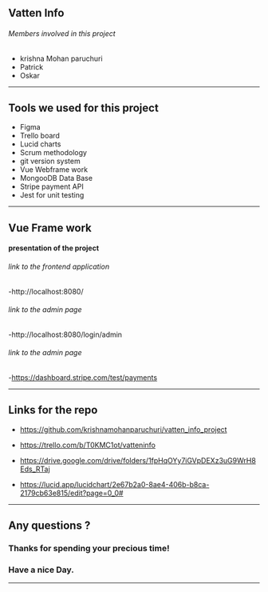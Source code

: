 <!-- .slide: class="intro" -->

## Vatten Info

###### Members involved in this project

- krishna Mohan paruchuri
- Patrick
- Oskar

---

<!-- .slide: class="complex pink" -->

## Tools we used for this project

- Figma
- Trello board
- Lucid charts
- Scrum methodology
- git version system
- Vue Webframe work
- MongooDB Data Base
- Stripe payment API
- Jest for unit testing

---

<!-- .slide: class="complex pink" -->

## Vue Frame work

#### presentation of the project

###### link to the frontend application

-http://localhost:8080/ <!--  style="font-size: 0.9 em !important;" -->

###### link to the admin page

-http://localhost:8080/login/admin <!--  style="font-size: 0.9 em !important;" -->

###### link to the admin page

-https://dashboard.stripe.com/test/payments <!--  style="font-size: 0.9 em !important;" -->

---

<!-- .slide: class="complex pink" -->

## Links for the repo

- https://github.com/krishnamohanparuchuri/vatten_info_project

- https://trello.com/b/T0KMC1ot/vatteninfo

- https://drive.google.com/drive/folders/1fpHqOYy7iGVpDEXz3uG9WrH8Eds_RTaj
- https://lucid.app/lucidchart/2e67b2a0-8ae4-406b-b8ca-2179cb63e815/edit?page=0_0#

---

<!-- .slide: class="complex pink" -->

## Any questions ? <!-- .element: class="fragment" -->

### Thanks for spending your precious time! <!-- .element: class="fragment" -->

### Have a nice Day. <!-- .element: class="fragment" -->

---
